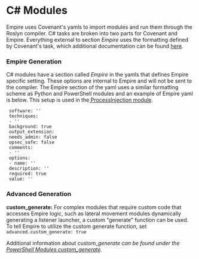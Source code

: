 # C# Modules

Empire uses Covenant's yamls to import modules and run them through the Roslyn compiler. C# tasks are broken into two parts for Covenant and Empire. Everything external to section _Empire_ uses the formatting defined by Covenant's task, which additional documentation can be found [here](https/github.com/cobbr/Covenant/wiki/Building-Tasks).

### Empire Generation

C# modules have a section called _Empire_ in the yamls that defines Empire specific setting. These options are internal to Empire and will not be sent to the compiler. The Empire section of the yaml uses a similar formatting scheme as Python and PowerShell modules and an example of Empire yaml is below. This setup is used in the[ ProcessInjection module](https/github.com/BC-SECURITY/Empire/blob/master/empire/server/modules/csharp/ProcessInjection.Covenant.yaml#L92).

```
 software: ''
 techniques:
 - ''
 background: true
 output_extension:
 needs_admin: false
 opsec_safe: false
 comments:
 - ''
 options:
 - name: ''
 description: ''
 required: true
 value: ''
```

### Advanced Generation

**custom\_generate:** For complex modules that require custom code that accesses Empire logic, such as lateral movement modules dynamically generating a listener launcher, a custom "generate" function can be used. To tell Empire to utilize the custom generate function, set `advanced.custom_generate: true`

Additional information about custom\__generate can be found under the_ [_PowerShell Modules custom\_generate_](https/bc-security.gitbook.io/empire-wiki/module-development/PowerShell-Modules#advanced)_._
